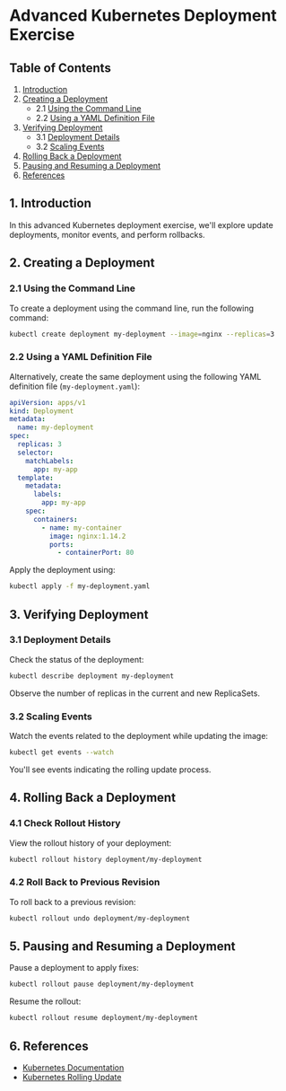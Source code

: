 # Advanced Kubernetes Deployment Exercise

## Table of Contents
1. [Introduction](#introduction)
2. [Creating a Deployment](#creating-a-deployment)
    - 2.1 [Using the Command Line](#using-the-command-line)
    - 2.2 [Using a YAML Definition File](#using-a-yaml-definition-file)
3. [Verifying Deployment](#verifying-deployment)
    - 3.1 [Deployment Details](#deployment-details)
    - 3.2 [Scaling Events](#scaling-events)
4. [Rolling Back a Deployment](#rolling-back-a-deployment)
5. [Pausing and Resuming a Deployment](#pausing-and-resuming-a-deployment)
6. [References](#references)

## 1. Introduction
In this advanced Kubernetes deployment exercise, we'll explore update deployments, monitor events, and perform rollbacks.

## 2. Creating a Deployment
### 2.1 Using the Command Line
To create a deployment using the command line, run the following command:

```bash
kubectl create deployment my-deployment --image=nginx --replicas=3
```

### 2.2 Using a YAML Definition File
Alternatively, create the same deployment using the following YAML definition file (`my-deployment.yaml`):

```yaml
apiVersion: apps/v1
kind: Deployment
metadata:
  name: my-deployment
spec:
  replicas: 3
  selector:
    matchLabels:
      app: my-app
  template:
    metadata:
      labels:
        app: my-app
    spec:
      containers:
        - name: my-container
          image: nginx:1.14.2
          ports:
            - containerPort: 80
```

Apply the deployment using:

```bash
kubectl apply -f my-deployment.yaml
```

## 3. Verifying Deployment
### 3.1 Deployment Details
Check the status of the deployment:

```bash
kubectl describe deployment my-deployment
```

Observe the number of replicas in the current and new ReplicaSets.

### 3.2 Scaling Events
Watch the events related to the deployment while updating the image:

```bash
kubectl get events --watch
```

You'll see events indicating the rolling update process.

## 4. Rolling Back a Deployment
### 4.1 Check Rollout History
View the rollout history of your deployment:

```bash
kubectl rollout history deployment/my-deployment
```

### 4.2 Roll Back to Previous Revision
To roll back to a previous revision:

```bash
kubectl rollout undo deployment/my-deployment
```

## 5. Pausing and Resuming a Deployment
Pause a deployment to apply fixes:

```bash
kubectl rollout pause deployment/my-deployment
```

Resume the rollout:

```bash
kubectl rollout resume deployment/my-deployment
```

## 6. References
- [Kubernetes Documentation](https://kubernetes.io/)
- [Kubernetes Rolling Update](https://kubernetes.io/docs/tutorials/kubernetes-basics/update/update-intro/)



